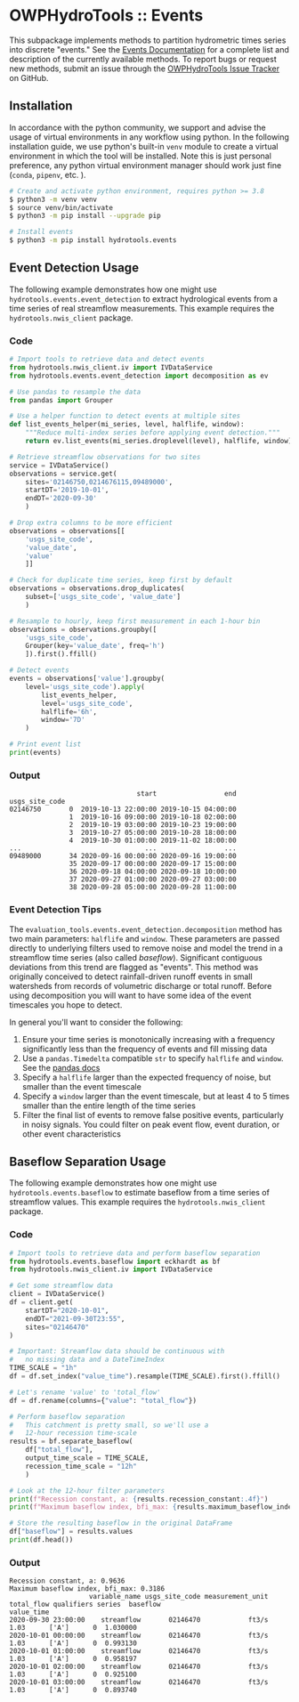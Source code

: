 # OWPHydroTools :: Events

This subpackage implements methods to partition hydrometric times series into discrete "events." See the [Events Documentation](https://noaa-owp.github.io/hydrotools/hydrotools.events.event_detection.html) for a complete list and description of the currently available methods. To report bugs or request new methods, submit an issue through the [OWPHydroTools Issue Tracker](https://github.com/NOAA-OWP/hydrotools/issues) on GitHub.

## Installation

In accordance with the python community, we support and advise the usage of virtual
environments in any workflow using python. In the following installation guide, we
use python's built-in `venv` module to create a virtual environment in which the
tool will be installed. Note this is just personal preference, any python virtual
environment manager should work just fine (`conda`, `pipenv`, etc. ).

```bash
# Create and activate python environment, requires python >= 3.8
$ python3 -m venv venv
$ source venv/bin/activate
$ python3 -m pip install --upgrade pip

# Install events
$ python3 -m pip install hydrotools.events
```

## Event Detection Usage

The following example demonstrates how one might use `hydrotools.events.event_detection` to extract hydrological events from a time series of real streamflow measurements. This example requires the `hydrotools.nwis_client` package.

### Code
```python
# Import tools to retrieve data and detect events
from hydrotools.nwis_client.iv import IVDataService
from hydrotools.events.event_detection import decomposition as ev

# Use pandas to resample the data
from pandas import Grouper

# Use a helper function to detect events at multiple sites
def list_events_helper(mi_series, level, halflife, window):
    """Reduce multi-index series before applying event detection."""
    return ev.list_events(mi_series.droplevel(level), halflife, window)

# Retrieve streamflow observations for two sites
service = IVDataService()
observations = service.get(
    sites='02146750,0214676115,09489000', 
    startDT='2019-10-01', 
    endDT='2020-09-30'
    )

# Drop extra columns to be more efficient
observations = observations[[
    'usgs_site_code', 
    'value_date', 
    'value'
    ]]

# Check for duplicate time series, keep first by default
observations = observations.drop_duplicates(
    subset=['usgs_site_code', 'value_date']
    )

# Resample to hourly, keep first measurement in each 1-hour bin
observations = observations.groupby([
    'usgs_site_code',
    Grouper(key='value_date', freq='h')
    ]).first().ffill()

# Detect events
events = observations['value'].groupby(
    level='usgs_site_code').apply(
        list_events_helper, 
        level='usgs_site_code', 
        halflife='6h', 
        window='7D'
    )

# Print event list    
print(events)
```

### Output
```console
                                start                 end
usgs_site_code                                           
02146750       0  2019-10-13 22:00:00 2019-10-15 04:00:00
               1  2019-10-16 09:00:00 2019-10-18 02:00:00
               2  2019-10-19 03:00:00 2019-10-23 19:00:00
               3  2019-10-27 05:00:00 2019-10-28 18:00:00
               4  2019-10-30 01:00:00 2019-11-02 18:00:00
...                               ...                 ...
09489000       34 2020-09-16 00:00:00 2020-09-16 19:00:00
               35 2020-09-17 00:00:00 2020-09-17 15:00:00
               36 2020-09-18 04:00:00 2020-09-18 10:00:00
               37 2020-09-27 01:00:00 2020-09-27 03:00:00
               38 2020-09-28 05:00:00 2020-09-28 11:00:00
```

### Event Detection Tips
The `evaluation_tools.events.event_detection.decomposition` method has two main parameters: `halflife` and `window`. These parameters are passed directly to underlying filters used to remove noise and model the trend in a streamflow time series (also called *baseflow*). Significant contiguous deviations from this trend are flagged as "events". This method was originally conceived to detect rainfall-driven runoff events in small watersheds from records of volumetric discharge or total runoff. Before using decomposition you will want to have some idea of the event timescales you hope to detect.

In general you'll want to consider the following:

1. Ensure your time series is monotonically increasing with a frequency significantly less than the frequency of events and fill missing data
2. Use a `pandas.Timedelta` compatible `str` to specify `halflife` and `window`. See the [pandas docs](https://pandas.pydata.org/pandas-docs/stable/reference/api/pandas.Timedelta.html)
3. Specify a `halflife` larger than the expected frequency of noise, but smaller than the event timescale
4. Specify a `window` larger than the event timescale, but at least 4 to 5 times smaller than the entire length of the time series
5. Filter the final list of events to remove false positive events, particularly in noisy signals. You could filter on peak event flow, event duration, or other event characteristics

## Baseflow Separation Usage

The following example demonstrates how one might use `hydrotools.events.baseflow` to estimate baseflow from a time series of streamflow values. This example requires the `hydrotools.nwis_client` package.

### Code
```python
# Import tools to retrieve data and perform baseflow separation
from hydrotools.events.baseflow import eckhardt as bf
from hydrotools.nwis_client.iv import IVDataService

# Get some streamflow data
client = IVDataService()
df = client.get(
    startDT="2020-10-01",
    endDT="2021-09-30T23:55",
    sites="02146470"
)

# Important: Streamflow data should be continuous with
#   no missing data and a DateTimeIndex
TIME_SCALE = "1h"
df = df.set_index("value_time").resample(TIME_SCALE).first().ffill()

# Let's rename 'value' to 'total_flow'
df = df.rename(columns={"value": "total_flow"})

# Perform baseflow separation
#   This catchment is pretty small, so we'll use a
#   12-hour recession time-scale
results = bf.separate_baseflow(
    df["total_flow"],
    output_time_scale = TIME_SCALE,
    recession_time_scale = "12h"
    )

# Look at the 12-hour filter parameters
print(f"Recession constant, a: {results.recession_constant:.4f}")
print(f"Maximum baseflow index, bfi_max: {results.maximum_baseflow_index:.4f}")

# Store the resulting baseflow in the original DataFrame
df["baseflow"] = results.values
print(df.head())
```

### Output
```console
Recession constant, a: 0.9636
Maximum baseflow index, bfi_max: 0.3186
                    variable_name usgs_site_code measurement_unit  total_flow qualifiers series  baseflow
value_time                                                                                               
2020-09-30 23:00:00    streamflow       02146470            ft3/s        1.03      ['A']      0  1.030000
2020-10-01 00:00:00    streamflow       02146470            ft3/s        1.03      ['A']      0  0.993130
2020-10-01 01:00:00    streamflow       02146470            ft3/s        1.03      ['A']      0  0.958197
2020-10-01 02:00:00    streamflow       02146470            ft3/s        1.03      ['A']      0  0.925100
2020-10-01 03:00:00    streamflow       02146470            ft3/s        1.03      ['A']      0  0.893740
```
